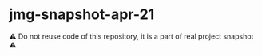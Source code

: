 # jmg-snapshot-apr-21

⚠️ Do not reuse code of this repository, it is a part of real project snapshot ⚠️
